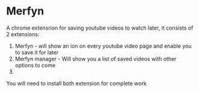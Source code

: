 Merfyn
=======

A chrome extensrion for saving youtube videos to watch later, it consists of 2 extensions:

1. Merfyn - will show an ion on every youtube video page and enable you to save it for later
2. Merfyn manager - Will show you a list of saved videos with other options to come
3. 

You will need to install both extension for complete work
